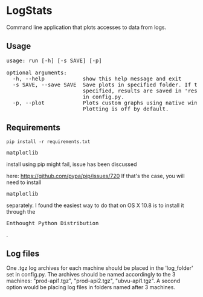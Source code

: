 LogStats
========

Command line application that plots accesses to data from logs.

Usage 
-----
<pre>
usage: run [-h] [-s SAVE] [-p]

optional arguments:
  -h, --help            show this help message and exit
  -s SAVE, --save SAVE  Save plots in specified folder. If this options is not
                        specified, results are saved in 'results_folder' set
                        in config.py.
  -p, --plot            Plots custom graphs using native window system.
                        Plotting is off by default.
</pre>

Requirements
------------
<pre><code>pip install -r requirements.txt</pre></code>

<pre>matplotlib</pre> install using pip might fail, issue has been discussed
here: https://github.com/pypa/pip/issues/720
If that's the case, you will need to install <pre>matplotlib</pre> separately.
I found the easiest way to do that on OS X 10.8 is to install it through the 
<pre>Enthought Python Distribution</pre>.

Log files
---------
One .tgz log archives for each machine should be placed in the 'log_folder' set
in config.py. The archives should be named accordingly to the 3 machines:
"prod-api1.tgz", "prod-api2.tgz", "ubvu-api1.tgz".
A second option would be placing log files in folders named after 3 machines.
